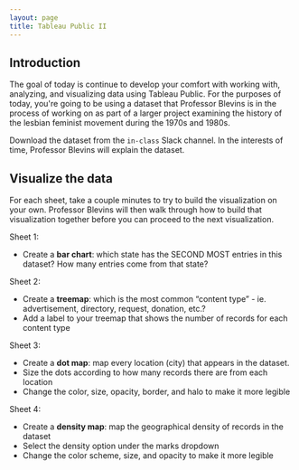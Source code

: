 ```yaml
---
layout: page
title: Tableau Public II
---
```


## Introduction

The goal of today is continue to develop your comfort with working with, analyzing, and visualizing data using Tableau Public. For the purposes of today, you're going to be using a dataset that Professor Blevins is in the process of working on as part of a larger project examining the history of the lesbian feminist movement during the 1970s and 1980s.

Download the dataset from the `in-class` Slack channel. In the interests of time, Professor Blevins will explain the dataset.

## Visualize the data

For each sheet, take a couple minutes to try to build the visualization on your own. Professor Blevins will then walk through how to build that visualization together before you can proceed to the next visualization.

Sheet 1:

- Create a **bar chart**: which state has the SECOND MOST entries in this dataset? How many entries come from that state?

Sheet 2:

- Create a **treemap**: which is the most common “content type” - ie. advertisement, directory, request, donation, etc.? 
- Add a label to your treemap that shows the number of records for each content type

Sheet 3:

- Create a **dot map**: map every location (city) that appears in the dataset.
- Size the dots according to how many records there are from each location
- Change the color, size, opacity, border, and halo to make it more legible

Sheet 4:

* Create a **density map**: map the geographical density of records in the dataset
* Select the density option under the marks dropdown
* Change the color scheme, size, and opacity to make it more legible